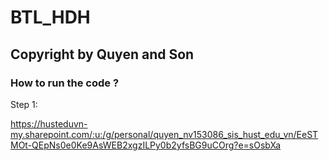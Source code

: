 # BTL_HDH


## Copyright by Quyen and Son
### How to run the code ?
<p font-style> Step 1: </p>

https://husteduvn-my.sharepoint.com/:u:/g/personal/quyen_nv153086_sis_hust_edu_vn/EeSTMOt-QEpNs0e0Ke9AsWEB2xgzILPy0b2yfsBG9uCOrg?e=sOsbXa
